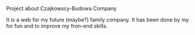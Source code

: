 Project about Czajkowscy-Budowa Company

It is a web for my future (maybe?) family company. It has been done by my for fun and to improve my fron-end skills.